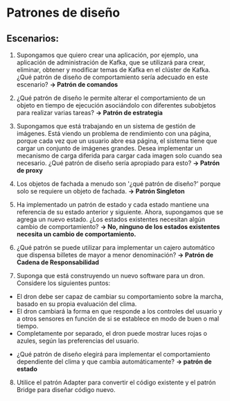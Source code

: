 # Patrones de diseño

## Escenarios:

1. Supongamos que quiero crear una aplicación, por ejemplo, una aplicación de administración de Kafka, que se utilizará para crear, eliminar, obtener y modificar temas de Kafka en el clúster de Kafka.
¿Qué patrón de diseño de comportamiento sería adecuado en este escenario? **-> Patrón de comandos** 

2. ¿Qué patrón de diseño le permite alterar el comportamiento de un objeto en tiempo de ejecución asociándolo con diferentes subobjetos para realizar varias tareas? **-> Patrón de estrategia**

3. Supongamos que está trabajando en un sistema de gestión de imágenes. Está viendo un problema de rendimiento con una página, porque cada vez que un usuario abre esa página, el sistema tiene que cargar un conjunto de imágenes grandes.
Desea implementar un mecanismo de carga diferida para cargar cada imagen solo cuando sea necesario. ¿Qué patrón de diseño sería apropiado para esto? **-> Patrón de proxy**

4. Los objetos de fachada a menudo son '¿qué patrón de diseño?' porque solo se requiere un objeto de fachada. **-> Patrón Singleton**

5. Ha implementado un patrón de estado y cada estado mantiene una referencia de su estado anterior y siguiente. Ahora, supongamos que se agrega un nuevo estado. ¿Los estados existentes necesitan algún cambio de comportamiento? **-> No, ninguno de los estados existentes necesita un cambio de comportamiento.**

6. ¿Qué patrón se puede utilizar para implementar un cajero automático que dispensa billetes de mayor a menor denominación? **-> Patrón de Cadena de Responsabilidad**

7. Suponga que está construyendo un nuevo software para un dron.
 Considere los siguientes puntos:
* El dron debe ser capaz de cambiar su comportamiento sobre la marcha, basado en su propia evaluación del clima.
* El dron cambiará la forma en que responde a los controles del usuario y a otros sensores en función de si se establece en modo de buen o mal tiempo. 
* Completamente por separado, el dron puede mostrar luces rojas o azules, según las preferencias del usuario. 

- ¿Qué patrón de diseño elegirá para implementar el comportamiento dependiente del clima y que cambia automáticamente? **-> patrón de estado**

8. Utilice el patrón Adapter para convertir el código existente y el patrón Bridge para diseñar código nuevo.
